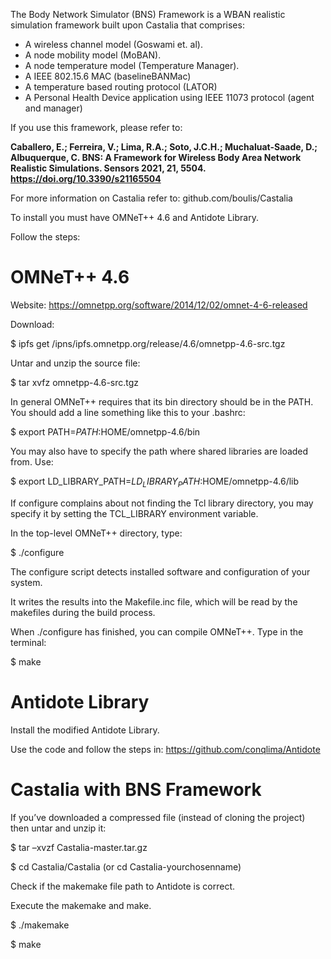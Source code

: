 The Body Network Simulator (BNS) Framework is a WBAN realistic simulation framework built upon Castalia that comprises:
- A wireless channel model (Goswami et. al).
- A node mobility model (MoBAN).
- A node temperature model (Temperature Manager).
- A IEEE 802.15.6 MAC (baselineBANMac)
- A temperature based routing protocol (LATOR)
- A Personal Health Device application using IEEE 11073 protocol (agent and manager)

If you use this framework, please refer to:

**Caballero, E.; Ferreira, V.; Lima, R.A.; Soto, J.C.H.; Muchaluat-Saade, D.; Albuquerque, C. BNS: A Framework for Wireless Body Area Network Realistic Simulations. Sensors 2021, 21, 5504. https://doi.org/10.3390/s21165504**

For more information on Castalia refer to: github.com/boulis/Castalia

To install you must have OMNeT++ 4.6 and Antidote Library.

Follow the steps:


# OMNeT++ 4.6

Website: https://omnetpp.org/software/2014/12/02/omnet-4-6-released

Download:

$ ipfs get /ipns/ipfs.omnetpp.org/release/4.6/omnetpp-4.6-src.tgz

Untar and unzip the source file:

$ tar xvfz omnetpp-4.6-src.tgz

In general OMNeT++ requires that its bin directory should be in the PATH. You should add a line something like this to your .bashrc:

$ export PATH=$PATH:$HOME/omnetpp-4.6/bin

You may also have to specify the path where shared libraries are loaded from. Use:

$ export LD_LIBRARY_PATH=$LD_LIBRARY_PATH:$HOME/omnetpp-4.6/lib

If configure complains about not finding the Tcl library directory, you may specify it by setting the TCL_LIBRARY environment variable.

In the top-level OMNeT++ directory, type:

$ ./configure

The configure script detects installed software and configuration of your system.

It writes the results into the Makefile.inc file, which will be read by the makefiles during the build process.

When ./configure has finished, you can compile OMNeT++. Type in the terminal:

$ make


# Antidote Library

Install the modified Antidote Library.

Use the code and follow the steps in: https://github.com/conqlima/Antidote

# Castalia with BNS Framework

If you’ve downloaded a compressed file (instead of cloning the project) then untar and unzip it:

$ tar –xvzf Castalia-master.tar.gz

$ cd Castalia/Castalia  (or cd Castalia-yourchosenname)

Check if the makemake file path to Antidote is correct.

Execute the makemake and make.

$ ./makemake

$ make





